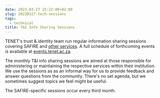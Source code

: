 ```yaml
---
date: 2023-03-27 15:22:00+02:00
slug: 20230327-tech-sessions
tags:
  - technical
title: T&I Info Sharing Sessions
---
```


TENET's trust & identity team run regular information sharing sessions covering SAFIRE and [other services](https://www.tenet.ac.za/services). A full schedule of forthcoming events is available at [events.tenet.ac.za](https://events.tenet.ac.za/).<!--more-->

The monthly T&I info sharing sessions are aimed at those responsible for administering or maintaining the respective services within their institution. We use the sessions as as an informal way for us to provide feedback and answer questions from the community. There's no set agenda, but we sometimes suggest topics we feel might be useful.

The SAFIRE-specific sessions occur every third month.
